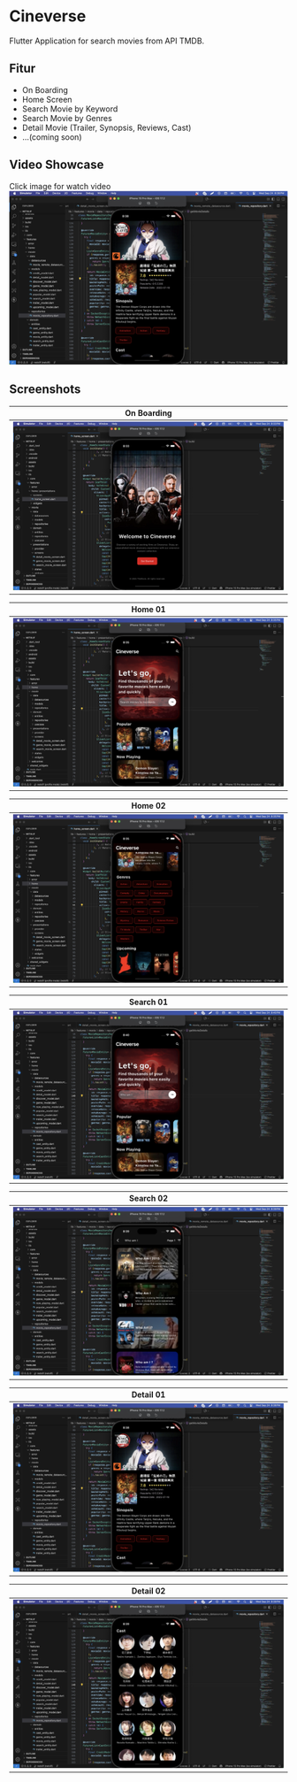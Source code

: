 
# Cineverse

Flutter Application for search movies from API TMDB.

## Fitur

- On Boarding
- Home Screen
- Search Movie by Keyword
- Search Movie by Genres
- Detail Movie (Trailer, Synopsis, Reviews, Cast)
- ...(coming soon)

## Video Showcase
Click image for watch video
[![Video Showcase](https://github.com/rickyricko302/cineverse/blob/main/screenshots/Detail%2001%20Screen.png)](https://drive.google.com/file/d/1j5YcsrtMJkPRlS7mEwnTEBaEmhkJePlO/view?usp=sharing)

## Screenshots
| On Boarding |
|:------:|
| ![On Boarding](https://github.com/rickyricko302/cineverse/blob/main/screenshots/OnBoarding%20Screen.png) | 

| Home 01|
|:------:|
| ![Home 01](https://github.com/rickyricko302/cineverse/blob/main/screenshots/Home%2001%20Screen.png) |

| Home 02 |
|:------:|
| ![Home 02](https://github.com/rickyricko302/cineverse/blob/main/screenshots/Home%2002%20Screen.png) |

| Search 01 |
|:-------:|
| ![Search 01](https://github.com/rickyricko302/cineverse/blob/main/screenshots/Search%2001%20Screen.png) |

| Search 02 |
|:-------:|
| ![Search 02](https://github.com/rickyricko302/cineverse/blob/main/screenshots/Search%20Screen.png) |

| Detail 01 |
|:-------:|
| ![Detail 01](https://github.com/rickyricko302/cineverse/blob/main/screenshots/Detail%2001%20Screen.png) |

| Detail 02 |
|:-------:|
| ![Detail 02](https://github.com/rickyricko302/cineverse/blob/main/screenshots/Detail%2002%20Screen.png) |
